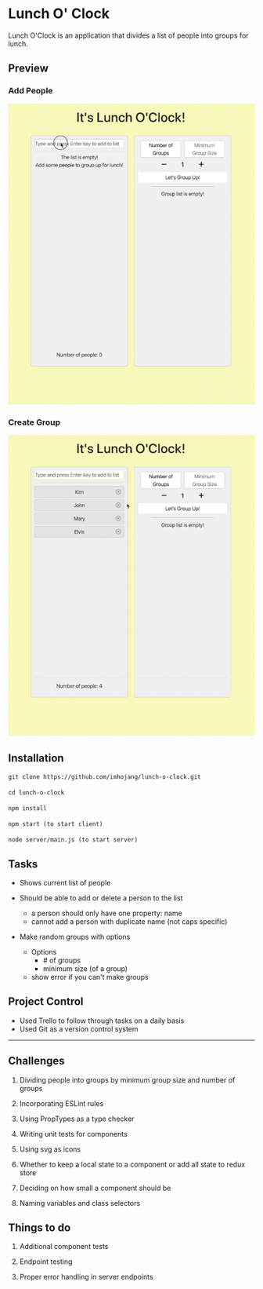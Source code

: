 # Lunch O' Clock

Lunch O'Clock is an application that divides a list of people into groups for lunch.

## Preview

### Add People

![](README.assets/add_people.gif)

### Create Group

![](README.assets/create_group.gif)

## Installation

```
git clone https://github.com/imhojang/lunch-o-clock.git

cd lunch-o-clock

npm install

npm start (to start client)

node server/main.js (to start server)

```

## Tasks

- Shows current list of people
- Should be able to add or delete a person to the list

  - a person should only have one property: name
  - cannot add a person with duplicate name (not caps specific)

- Make random groups with options
  - Options
    - \# of groups
    - minimum size (of a group)
  - show error if you can't make groups

## Project Control

- Used Trello to follow through tasks on a daily basis
- Used Git as a version control system

---

## Challenges

1. Dividing people into groups by minimum group size and number of groups

2. Incorporating ESLint rules

3. Using PropTypes as a type checker

4. Writing unit tests for components

5. Using svg as icons

6. Whether to keep a local state to a component or add all state to redux store

7. Deciding on how small a component should be

8. Naming variables and class selectors

## Things to do

1. Additional component tests

2. Endpoint testing

3. Proper error handling in server endpoints
